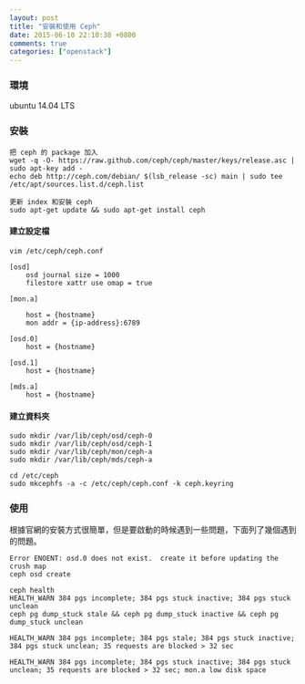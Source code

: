 ```yaml
---
layout: post
title: "安裝和使用 Ceph"
date: 2015-06-10 22:10:38 +0800
comments: true
categories: ["openstack"]
---
```


<!-- more -->


### 環境

ubuntu 14.04 LTS

### 安裝

	把 ceph 的 package 加入
	wget -q -O- https://raw.github.com/ceph/ceph/master/keys/release.asc | sudo apt-key add -
	echo deb http://ceph.com/debian/ $(lsb_release -sc) main | sudo tee /etc/apt/sources.list.d/ceph.list

	更新 index 和安裝 ceph
	sudo apt-get update && sudo apt-get install ceph

#### 建立設定檔

	vim /etc/ceph/ceph.conf

	[osd]
		osd journal size = 1000
		filestore xattr use omap = true

	[mon.a]

		host = {hostname}
		mon addr = {ip-address}:6789

	[osd.0]
		host = {hostname}

	[osd.1]
		host = {hostname}

	[mds.a]
		host = {hostname}

#### 建立資料夾

	sudo mkdir /var/lib/ceph/osd/ceph-0
	sudo mkdir /var/lib/ceph/osd/ceph-1
	sudo mkdir /var/lib/ceph/mon/ceph-a
	sudo mkdir /var/lib/ceph/mds/ceph-a

	cd /etc/ceph
	sudo mkcephfs -a -c /etc/ceph/ceph.conf -k ceph.keyring


### 使用
根據官網的安裝方式很簡單，但是要啟動的時候遇到一些問題，下面列了幾個遇到的問題。

	Error ENOENT: osd.0 does not exist.  create it before updating the crush map
	ceph osd create

	ceph health
	HEALTH_WARN 384 pgs incomplete; 384 pgs stuck inactive; 384 pgs stuck unclean
	ceph pg dump_stuck stale && ceph pg dump_stuck inactive && ceph pg dump_stuck unclean

	HEALTH_WARN 384 pgs incomplete; 384 pgs stale; 384 pgs stuck inactive; 384 pgs stuck unclean; 35 requests are blocked > 32 sec

	HEALTH_WARN 384 pgs incomplete; 384 pgs stuck inactive; 384 pgs stuck unclean; 35 requests are blocked > 32 sec; mon.a low disk space